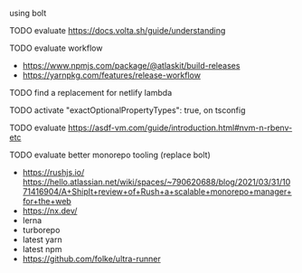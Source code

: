 using bolt

TODO evaluate https://docs.volta.sh/guide/understanding

TODO evaluate workflow
- https://www.npmjs.com/package/@atlaskit/build-releases
- https://yarnpkg.com/features/release-workflow

TODO find a replacement for netlify lambda

TODO activate 		"exactOptionalPropertyTypes": true, on tsconfig

TODO evaluate https://asdf-vm.com/guide/introduction.html#nvm-n-rbenv-etc

TODO evaluate better monorepo tooling (replace bolt)
- https://rushjs.io/ https://hello.atlassian.net/wiki/spaces/~790620688/blog/2021/03/31/1071416904/A+ShipIt+review+of+Rush+a+scalable+monorepo+manager+for+the+web
- https://nx.dev/
- lerna
- turborepo
- latest yarn
- latest npm
- https://github.com/folke/ultra-runner
